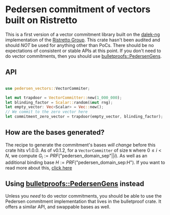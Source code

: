 # Pedersen commitment of vectors built on Ristretto

This is a first version of a vector commitment library built on the [dalek-ng](https://github.com/zkcrypto/curve25519-dalek-ng/) implementation of the [Ristretto Group](https://ristretto.group/what_is_ristretto.html). This crate hasn't been audited and should _NOT_ be used for anything other than PoCs. There should be no expectations of consistent or stable APIs at this point. If you don't need to do vector commitments, then you should use [bulletproofs::PedersenGens](https://docs.rs/bulletproofs/4.0.0/bulletproofs/struct.PedersenGens.html).

## API

```rust

use pedersen_vectors::VectorCommiter;

let mut trapdoor = VectorCommitter::new(1_000_000);
let blinding_factor = Scalar::random(&mut rng);
let empty_vector: Vec<Scalar> = Vec::new();
// We commit to the zero vector here
let commitment_zero_vector = trapdoor(empty_vector, blinding_factor);
```

## How are the bases generated?

The recipe to generate the commitment's bases *will change* before this crate hits v1.0.0. As of v0.1.2, for a `VectorCommitter` of size `N` where $0 \leq i \lt N$, we compute $G_i := PRF(\text{"pedersen\_domain\_sep"} || i)$. As well as an additional binding base $H := PRF(\text{"pedersen\_domain\_sep:H"})$. If you want to read more about this, [click here](https://docs.rs/curve25519-dalek-ng/4.1.1/src/curve25519_dalek_ng/ristretto.rs.html#667)

## Using [bulletproofs::PedersenGens](https://docs.rs/bulletproofs/4.0.0/bulletproofs/struct.PedersenGens.html) instead

Unless you _need_ to do vector commitments, you should be able to use the Pedersen commitment implementation that lives in the bulletproof crate. It offers a similar API, and swappable bases as well.

